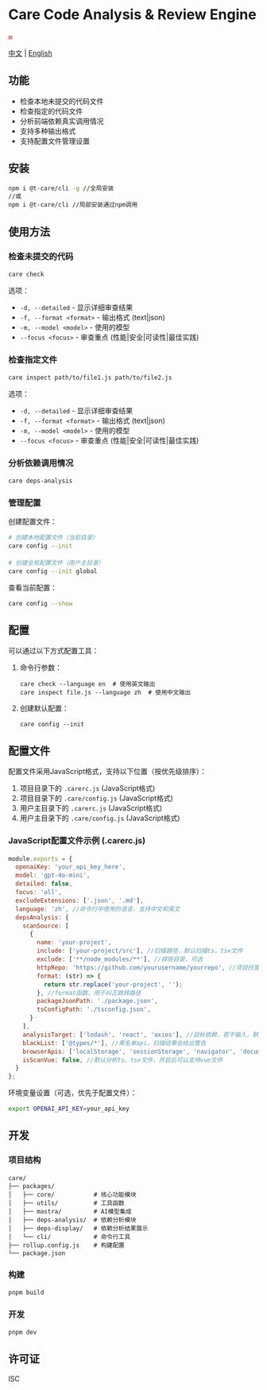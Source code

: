 # Care  Code Analysis & Review Engine

![Care 代码审查工具](image/logo-svg.svg)

[中文](README.md) | [English](README_EN.md)

## 功能

- 检查本地未提交的代码文件
- 检查指定的代码文件
- 分析前端依赖真实调用情况
- 支持多种输出格式
- 支持配置文件管理设置

## 安装

```bash
npm i @t-care/cli -g //全局安装
//或
npm i @t-care/cli //局部安装通过npm调用
```

## 使用方法

### 检查未提交的代码

```bash
care check
```

选项：
- `-d, --detailed` - 显示详细审查结果
- `-f, --format <format>` - 输出格式 (text|json)
- `-m, --model <model>` - 使用的模型
- `--focus <focus>` - 审查重点 (性能|安全|可读性|最佳实践)

### 检查指定文件

```bash
care inspect path/to/file1.js path/to/file2.js
```

选项：
- `-d, --detailed` - 显示详细审查结果
- `-f, --format <format>` - 输出格式 (text|json)
- `-m, --model <model>` - 使用的模型
- `--focus <focus>` - 审查重点 (性能|安全|可读性|最佳实践)

### 分析依赖调用情况

```bash
care deps-analysis
```

### 管理配置

创建配置文件：

```bash
# 创建本地配置文件（当前目录）
care config --init

# 创建全局配置文件（用户主目录）
care config --init global
```

查看当前配置：

```bash
care config --show
```

## 配置

可以通过以下方式配置工具：

1. 命令行参数：
   ```
   care check --language en  # 使用英文输出
   care inspect file.js --language zh  # 使用中文输出
   ```

2. 创建默认配置：
   ```
   care config --init
   ```

## 配置文件

配置文件采用JavaScript格式，支持以下位置（按优先级排序）：

1. 项目目录下的 `.carerc.js` (JavaScript格式)
2. 项目目录下的 `.care/config.js` (JavaScript格式)
3. 用户主目录下的 `.carerc.js` (JavaScript格式)
4. 用户主目录下的 `.care/config.js` (JavaScript格式)

### JavaScript配置文件示例 (.carerc.js)

```javascript
module.exports = {
  openaiKey: 'your_api_key_here',
  model: 'gpt-4o-mini',
  detailed: false,
  focus: 'all',
  excludeExtensions: ['.json', '.md'],
  language: 'zh', //命令行中使用的语言，支持中文和英文
  depsAnalysis: {
    scanSource: [
      {
        name: 'your-project',
        include: ['your-project/src'], //扫描路径，默认扫描ts，tsx文件
        exclude: ['**/node_modules/**'], //排除目录，可选
        httpRepo: 'https://github.com/yourusername/yourrepo', //项目托管仓库地址，可选，传入后在扫描结果中可跳转
        format: (str) => {
          return str.replace('your-project', '');
        }, //format函数，用于纠正跳转路径
        packageJsonPath: './package.json',
        tsConfigPath: './tsconfig.json',
      }
    ],
    analysisTarget: ['lodash', 'react', 'axios'], //目标依赖，若不输入，默认扫描全部依赖
    blackList: ['@types/*'], //黑名单api，扫描结果会给出警告
    browserApis: ['localStorage', 'sessionStorage', 'navigator', 'document'], //检查浏览器api，请输入最顶层api，例如输入window，会自动扫描window.addEventListener
    isScanVue: false, //默认分析ts、tsx文件，开启后可以支持vue文件
  }
};
```
环境变量设置（可选，优先于配置文件）：

```bash
export OPENAI_API_KEY=your_api_key
```

## 开发

### 项目结构

```
care/
├── packages/
│   ├── core/           # 核心功能模块
│   ├── utils/          # 工具函数
│   ├── mastra/         # AI模型集成
│   ├── deps-analysis/  # 依赖分析模块
│   ├── deps-display/   # 依赖分析结果展示
│   └── cli/            # 命令行工具
├── rollup.config.js    # 构建配置
└── package.json
```

### 构建

```bash
pnpm build
```

### 开发

```bash
pnpm dev
```

## 许可证

ISC